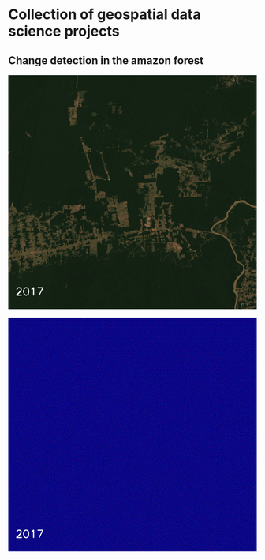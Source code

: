 # Collection of geospatial data science projects


## Change detection in the amazon forest

![alt tag](https://github.com/ale93111/geospatial-projects/blob/main/changedetection_amazonforest/assets/images.gif)

![alt tag](https://github.com/ale93111/geospatial-projects/blob/main/changedetection_amazonforest/assets/changes.gif)
